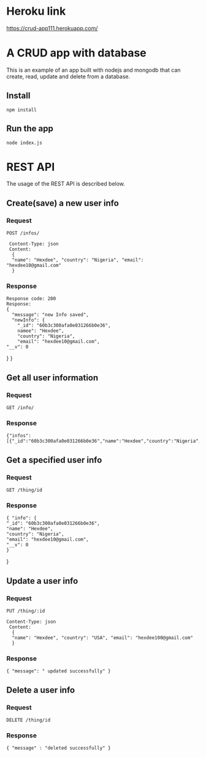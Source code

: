 # Heroku link 
https://crud-app111.herokuapp.com/

# A CRUD app with database

This is an example of an app built with nodejs and mongodb that can create, read, update and delete from a database.

## Install

    npm install

## Run the app

    node index.js

# REST API

The usage of the REST API is described below.

## Create(save) a new user info

### Request

`POST /infos/`

     Content-Type: json
     Content:
      {
      "name": "Hexdee", "country": "Nigeria", "email": "hexdee10@gmail.com"
      }

### Response

    Response code: 200
    Response:
    {
      "message": "new Info saved",
      "newInfo": {
        "_id": "60b3c300afa0e031266b0e36",
        namee": "Hexdee",
        "country": "Nigeria",
        "email": "hexdee10@gmail.com",
    "__v": 0
  }
}

## Get all user information

### Request

`GET /info/`

### Response

    {"infos":[{"_id":"60b3c300afa0e031266b0e36","name":"Hexdee","country":"Nigeria","email":"hexdee10@gmail.com","__v":0}]}


## Get a specified user info

### Request

`GET /thing/id`

### Response

    { "info": {
    "_id": "60b3c300afa0e031266b0e36",
    "name": "Hexdee",
    "country": "Nigeria",
    "email": "hexdee10@gmail.com",
    "__v": 0
    }
}


## Update a user info

### Request

`PUT /thing/:id`

    Content-Type: json
     Content:
      {
      "name": "Hexdee", "country": "USA", "email": "hexdee100@gmail.com"
      }

### Response

    { "message": " updated successfully" }
    
## Delete a user info

### Request

`DELETE /thing/id`

### Response

    { "message" : "deleted successfully" }

